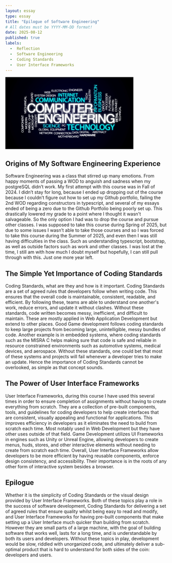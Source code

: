 ```yaml
---
layout: essay
type: essay
title: "Epilogue of Software Engineering"
# All dates must be YYYY-MM-DD format!
date: 2025-08-12
published: true
labels:
  -  Reflection
  -  Software Engineering
  -  Coding Standards
  -  User Interface Frameworks
---
```


<img src="/img/SoftwareEngineeringWall.jpg" alt="Collage of Software Engineering Words" width="400">

## Origins of My Software Engineering Experience

Software Engineering was a class that stirred up many emotions.
From happy moments of passing a WOD to anguish and sadness when my postgreSQL didn’t work. 
My first attempt with this course was in Fall of 2024.
I didn’t stay for long, because I ended up dropping out of the course because I couldn’t figure out how to set up my Github portfolio, 
failing the 2nd WOD regarding constructors in typescript, and several of my essays ended of being a zero due to the Github Portfolio being poorly set up. 
This drastically lowered my grade to a point where I thought it wasn't salvageable. 
So the only option I had was to drop the course and pursue other classes. 
I was supposed to take this course during Spring of 2025, 
but due to some issues I wasn’t able to take those courses and so I was forced to take this course during the Summer of 2025, 
and even then I was still having difficulties in the class.
Such as understanding typescript, bootstrap, as well as outside factors such as work and other classes. 
I was lost at the time, I still am with how much I doubt myself but hopefully, I can still pull through with this. Just one more year left.

## The Simple Yet Importance of Coding Standards

Coding Standards, what are they and how is it important. Coding Standards are a set of agreed rules that developers follow when writing code. 
This ensures that the overall code is maintainable, consistent, readable, and efficient. 
By following these, teams are able to understand one another's work, reduce errors, and update it without clashes. 
Without these standards, code written becomes messy, inefficient, and difficult to maintain. 
These are mostly applied in Web Application Development but extend to other places. 
Good Game development follows coding standards to keep large projects from becoming large, unintelligible, messy bundles of code.
Another example is in embedded systems, where coding standards such as the MISRA C helps making sure that code is safe and reliable 
in resource constrained environments such as automotive systems, medical devices, and aerospace. Without these standards, one could bet that most of these systems and projects will fail whenever a developer tries to make an update. 
Hence the importance of Coding Standards cannot be overlooked, as simple as that concept sounds. 

## The Power of User Interface Frameworks

User Interface Frameworks, during this course I have used this several times in order to ensure completion of assignments without having to create everything from scratch. 
They are a collection of pre-built components, tools, and guidelines for coding developers to help create interfaces that are consistent, visually appealing and functional for applications. 
This improves efficiency in developers as it eliminates the need to build from scratch each time. Most notably used in Web Development but they have other uses outside of that field. 
Game Development utilizes UI Frameworks in engines such as Unity or Unreal Engine, allowing developers to create menus, huds, stores, and other interactive elements without needing to create from scratch each time. 
Overall, User Interface Frameworks allow developers to be more efficient by having reusable components, enforce design consistency, and accessibility. 
Their importance is in the roots of any other form of interactive system besides a browser. 

## Epilogue 

Whether it is the simplicity of Coding Standards or the visual design provided by User Interface Frameworks. 
Both of these topics play a role in the success of software development, 
Coding Standards for delivering a set of agreed rules that ensure quality whilst being easy to read and modify, 
and User Interface Frameworks for having pre-built components that make setting up a User Interface much quicker than building from scratch.
However they are small parts of a large machine, with the goal of building software that works well, lasts for a long time, and is understandable by both its users and developers. 
Without these topics in play, development would be slow, riddled with unorganized code, and ultimately deliver a sub-optimal product that is hard to understand for both sides of the coin: developers and users.

